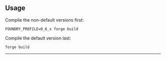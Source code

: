 ## Usage

Compile the non-default versions first:
```
FOUNDRY_PROFILE=0_6_x forge build
```

Compile the default version last:
```
forge build
```

---